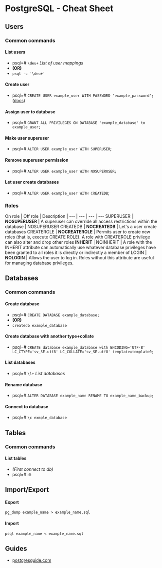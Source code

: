 # PostgreSQL - Cheat Sheet

## Users

### Common commands

#### List users
  - psql=# `\deu+` _List of user mappings_
  - **(OR)**
  - `psql -c '\deu+'`

#### Create user
  - psql=# `CREATE USER example_user WITH PASSWORD 'example_password';` ([docs](http://www.postgresql.org/docs/current/static/sql-createuser.html))

#### Assign user to database
  - psql=# `GRANT ALL PRIVILEGES ON DATABASE "example_database" to example_user;`

#### Make user superuser
  - psql=# `ALTER USER example_user WITH SUPERUSER`;

#### Remove superuser permission
  - psql=# `ALTER USER example_user WITH NOSUPERUSER;`

#### Let user create databases
  - psql=# `ALTER USER example_user WITH CREATEDB`;

### Roles

On role | Off role | Description  |
--- | --- | --- | ---
SUPERUSER | **NOSUPERUSER** | A superuser can override all access restrictions within the database | NOSUPERUSER
CREATEDB | **NOCREATEDB** | Let's a user create databases
CREATEROLE | **NOCREATEROLE** | Permits user to create new roles (that is, execute CREATE ROLE). A role with CREATEROLE privilege can also alter and drop other roles
**INHERIT** | NOINHERIT | A role with the INHERIT attribute can automatically use whatever database privileges have been granted to all roles it is directly or indirectly a member of
LOGIN | **NOLOGIN** | Allows the user to log in. Roles without this attribute are useful for managing database privileges.

##  Databases

### Common commands

#### Create database
  - psql=# `CREATE DATABASE example_database;`
  - **(OR)**
  - `createdb example_database`

#### Create database with another type+collate
  - psql=# `CREATE database example_database with ENCODING='UTF-8' LC_CTYPE='sv_SE.utf8' LC_COLLATE='sv_SE.utf8' template=template0;`

#### List databases
  - psql=# `\l+` _List databases_

#### Rename database
  - psql=# `ALTER DATABASE example_name RENAME TO example_name_backup;`

#### Connect to database
  - psql=# `\c exmple_database`

## Tables

### Common commands

#### List tables
  - _(First connect to db)_
  - psql=# `dt`

## Import/Export

#### Export
`pg_dump example_name > example_name.sql`

#### Import
`psql example_name < example_name.sql`

## Guides
- [postgresguide.com](http://postgresguide.com)
